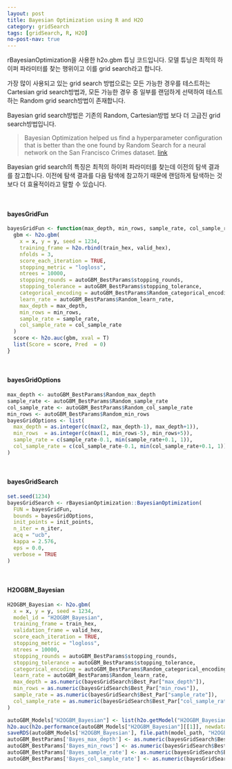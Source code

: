 ```yaml
---
layout: post
title: Bayesian Optimization using R and H2O
category: gridSearch 
tags: [gridSearch, R, H2O]
no-post-nav: true
---
```


rBayesianOptimization을 사용한 h2o.gbm 튜닝 코드입니다. 모델 튜닝은 최적의 하이퍼 파라미터를 찾는 행위이고 이를 grid search라고 합니다.

가장 많이 사용되고 있는 grid search 방법으로는 모든 가능한 경우를 테스트하는 Cartesian grid search방법과, 모든 가능한 경우 중 일부를 랜덤하게 선택하여 테스트하는 Random grid search방법이 존재합니다.

Bayesian grid search방법은 기존의 Random, Cartesian방법 보다 더 고급진 grid search방법입니다.

> Bayesian Optimization helped us find a hyperparameter configuration that is better than the one found by Random Search for a neural network on the San Francisco Crimes dataset. [link](https://arimo.com/data-science/2016/bayesian-optimization-hyperparameter-tuning/)

Bayesian grid search의 특징은 최적의 하이퍼 파라미터를 찾는데 이전의 탐색 결과를 참고합니다. 이전에 탐색 결과를 다음 탐색에 참고하기 때문에 랜덤하게 탐색하는 것보다 더 효율적이라고 말할 수 있습니다.

<br>

#### bayesGridFun
```r
bayesGridFun <- function(max_depth, min_rows, sample_rate, col_sample_rate){
  gbm <- h2o.gbm(
    x = x, y = y, seed = 1234,
    training_frame = h2o.rbind(train_hex, valid_hex),
    nfolds = 3,
    score_each_iteration = TRUE,
    stopping_metric = "logloss",
    ntrees = 10000,
    stopping_rounds = autoGBM_BestParams$stopping_rounds,
    stopping_tolerance = autoGBM_BestParams$stopping_tolerance,
    categorical_encoding = autoGBM_BestParams$Random_categorical_encoding,
    learn_rate = autoGBM_BestParams$Random_learn_rate,
    max_depth = max_depth,
    min_rows = min_rows,
    sample_rate = sample_rate,
    col_sample_rate = col_sample_rate
  )
  score <- h2o.auc(gbm, xval = T)
  list(Score = score, Pred  = 0)
}
```
<br>

#### bayesGridOptions
```r
max_depth <- autoGBM_BestParams$Random_max_depth
sample_rate <- autoGBM_BestParams$Random_sample_rate
col_sample_rate <- autoGBM_BestParams$Random_col_sample_rate
min_rows <- autoGBM_BestParams$Random_min_rows
bayesGridOptions <- list(
  max_depth = as.integer(c(max(2, max_depth-1), max_depth+1)),
  min_rows  = as.integer(c(max(1, min_rows-5), min_rows+5)),
  sample_rate = c(sample_rate-0.1, min(sample_rate+0.1, 1)),
  col_sample_rate = c(col_sample_rate-0.1, min(col_sample_rate+0.1, 1))
)
```

<br>

#### bayesGridSearch
```r
set.seed(1234)
bayesGridSearch <- rBayesianOptimization::BayesianOptimization(
  FUN = bayesGridFun,
  bounds = bayesGridOptions,
  init_points = init_points,
  n_iter = n_iter,
  acq = "ucb",
  kappa = 2.576,
  eps = 0.0,
  verbose = TRUE
)

```

<br>

#### H2OGBM_Bayesian
```r
H2OGBM_Bayesian <- h2o.gbm(
  x = x, y = y, seed = 1234,
  model_id = "H2OGBM_Bayesian",
  training_frame = train_hex,
  validation_frame = valid_hex,
  score_each_iteration = TRUE,
  stopping_metric = "logloss",
  ntrees = 10000,
  stopping_rounds = autoGBM_BestParams$stopping_rounds,
  stopping_tolerance = autoGBM_BestParams$stopping_tolerance,
  categorical_encoding = autoGBM_BestParams$Random_categorical_encoding,
  learn_rate = autoGBM_BestParams$Random_learn_rate,
  max_depth = as.numeric(bayesGridSearch$Best_Par["max_depth"]),
  min_rows = as.numeric(bayesGridSearch$Best_Par["min_rows"]),
  sample_rate = as.numeric(bayesGridSearch$Best_Par["sample_rate"]),
  col_sample_rate = as.numeric(bayesGridSearch$Best_Par["col_sample_rate"])
)

autoGBM_Models["H2OGBM_Bayesian"] <- list(h2o.getModel("H2OGBM_Bayesian"))
h2o.auc(h2o.performance(autoGBM_Models["H2OGBM_Bayesian"][[1]], newdata = test_hex))
saveRDS(autoGBM_Models['H2OGBM_Bayesian'], file.path(model_path, "H2OGBM_Bayesian.rda"))
autoGBM_BestParams['Bayes_max_depth'] <- as.numeric(bayesGridSearch$Best_Par["max_depth"])
autoGBM_BestParams['Bayes_min_rows'] <- as.numeric(bayesGridSearch$Best_Par["min_rows"])
autoGBM_BestParams['Bayes_sample_rate'] <- as.numeric(bayesGridSearch$Best_Par["sample_rate"])
autoGBM_BestParams['Bayes_col_sample_rate'] <- as.numeric(bayesGridSearch$Best_Par["col_sample_rate"])
``` 

<br>